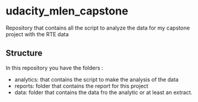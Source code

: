 # udacity_mlen_capstone
Repository that contains all the script to analyze the data for my capstone project with the RTE data

## Structure
In this repository you have the folders :
- analytics: that contains the script to make the analysis of the data
- reports: folder that contains the report for this project
- data: folder that contains the data fro the analytic or at least an extract.
